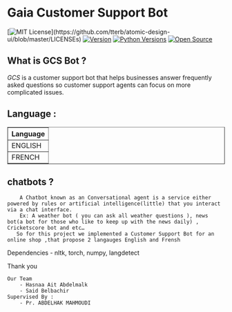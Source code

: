 # Gaia Customer Support Bot
[![MIT License](https://img.shields.io/apm/l/atomic-design-ui.svg?)](https://github.com/tterb/atomic-design-ui/blob/master/LICENSEs)
[![Version](https://badge.fury.io/gh/tterb%2FHyde.svg)](https://badge.fury.io/gh/tterb%2FHyde)
[![Python Versions](https://img.shields.io/pypi/pyversions/yt2mp3.svg)](https://pypi.python.org/pypi/yt2mp3/)
[![Open Source](https://badges.frapsoft.com/os/v1/open-source.svg?v=103)](https://opensource.org/)



## What is GCS Bot ?
_GCS_ is a customer support bot that helps businesses answer frequently asked questions so customer support agents can focus on more complicated issues.

 
##  Language :

<div>
<table border="1" class="dataframe">
  <thead>
    <tr style="text-align: canter;">
      <th>Language</th>
    </tr>
  </thead>
  <tbody>
    <tr>
      <td>ENGLISH</td>
    </tr>
    <tr>
      <td>FRENCH</td>
    </tr>
  </tbody>
</table>
</div>




 ## chatbots ?
        A Chatbot known as an Conversational agent is a service either powered by rules or artificial intelligence(little) that you interact via a chat interface.
        Ex: A weather bot ( you can ask all weather questions ), news bot(a bot for those who like to keep up with the news daily) , Cricketscore bot and etc…
       So for this project we implemented a Customer Support Bot for an online shop ,that propose 2 langauges English and Frensh


  Dependencies
        - nltk, torch, numpy, langdetect

            
            
Thank you


    Our Team
        - Hasnaa Ait Abdelmalk
        - Said Belbachir
    Supervised By :    
        - Pr. ABDELHAK MAHMOUDI
        
